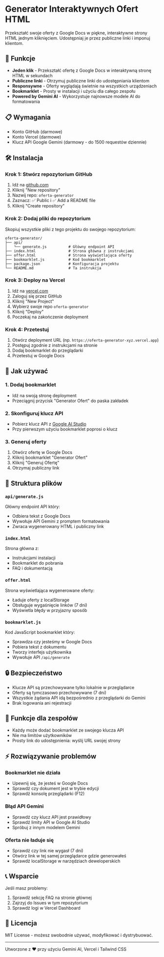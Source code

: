 # Generator Interaktywnych Ofert HTML

Przekształć swoje oferty z Google Docs w piękne, interaktywne strony HTML jednym kliknięciem. Udostępniaj je przez publiczne linki i imponuj klientom.

## 🚀 Funkcje

- **Jeden klik** - Przekształć ofertę z Google Docs w interaktywną stronę HTML w sekundach
- **Publiczne linki** - Otrzymuj publiczne linki do udostępniania klientom
- **Responsywne** - Oferty wyglądają świetnie na wszystkich urządzeniach
- **Bookmarklet** - Prosty w instalacji i użyciu dla całego zespołu
- **Powered by Gemini AI** - Wykorzystuje najnowsze modele AI do formatowania

## 📋 Wymagania

- Konto GitHub (darmowe)
- Konto Vercel (darmowe)
- Klucz API Google Gemini (darmowy - do 1500 requestów dziennie)

## 🛠️ Instalacja

### Krok 1: Stwórz repozytorium GitHub

1. Idź na [github.com](https://github.com)
2. Kliknij "New repository"
3. Nazwij repo: `oferta-generator`
4. Zaznacz: ✅ Public i ✅ Add a README file
5. Kliknij "Create repository"

### Krok 2: Dodaj pliki do repozytorium

Skopiuj wszystkie pliki z tego projektu do swojego repozytorium:

```
oferta-generator/
├── api/
│   └── generate.js          # Główny endpoint API
├── index.html               # Strona główna z instrukcjami
├── offer.html               # Strona wyświetlająca oferty
├── bookmarklet.js           # Kod bookmarklet
├── package.json             # Konfiguracja projektu
└── README.md                # Ta instrukcja
```

### Krok 3: Deploy na Vercel

1. Idź na [vercel.com](https://vercel.com)
2. Zaloguj się przez GitHub
3. Kliknij "New Project"
4. Wybierz swoje repo `oferta-generator`
5. Kliknij "Deploy"
6. Poczekaj na zakończenie deployment

### Krok 4: Przetestuj

1. Otwórz deployment URL (np. `https://oferta-generator-xyz.vercel.app`)
2. Postępuj zgodnie z instrukcjami na stronie
3. Dodaj bookmarklet do przeglądarki
4. Przetestuj w Google Docs

## 🔧 Jak używać

### 1. Dodaj bookmarklet

- Idź na swoją stronę deployment
- Przeciągnij przycisk "Generator Ofert" do paska zakładek

### 2. Skonfiguruj klucz API

- Pobierz klucz API z [Google AI Studio](https://aistudio.google.com/app/apikey)
- Przy pierwszym użyciu bookmarklet poprosi o klucz

### 3. Generuj oferty

1. Otwórz ofertę w Google Docs
2. Kliknij bookmarklet "Generator Ofert"
3. Kliknij "Generuj Ofertę"
4. Otrzymaj publiczny link

## 📁 Struktura plików

### `api/generate.js`
Główny endpoint API który:
- Odbiera tekst z Google Docs
- Wywołuje API Gemini z promptem formatowania
- Zwraca wygenerowany HTML i publiczny link

### `index.html`
Strona główna z:
- Instrukcjami instalacji
- Bookmarklet do pobrania
- FAQ i dokumentacją

### `offer.html`
Strona wyświetlająca wygenerowane oferty:
- Ładuje oferty z localStorage
- Obsługuje wygaśnięcie linków (7 dni)
- Wyświetla błędy w przyjazny sposób

### `bookmarklet.js`
Kod JavaScript bookmarklet który:
- Sprawdza czy jesteśmy w Google Docs
- Pobiera tekst z dokumentu
- Tworzy interfejs użytkownika
- Wywołuje API `/api/generate`

## 🔒 Bezpieczeństwo

- Klucze API są przechowywane tylko lokalnie w przeglądarce
- Oferty są tymczasowo przechowywane (7 dni)
- Wszystkie żądania API idą bezpośrednio z przeglądarki do Gemini
- Brak logowania ani rejestracji

## 🌟 Funkcje dla zespołów

- Każdy może dodać bookmarklet ze swojego klucza API
- Nie ma limitów użytkowników
- Prosty link do udostępnienia: wyślij URL swojej strony

## ⚡ Rozwiązywanie problemów

### Bookmarklet nie działa
- Upewnij się, że jesteś w Google Docs
- Sprawdź czy dokument jest w trybie edycji
- Sprawdź konsolę przeglądarki (F12)

### Błąd API Gemini
- Sprawdź czy klucz API jest prawidłowy
- Sprawdź limity API w Google AI Studio
- Spróbuj z innym modelem Gemini

### Oferta nie ładuje się
- Sprawdź czy link nie wygasł (7 dni)
- Otwórz link w tej samej przeglądarce gdzie generowałeś
- Sprawdź localStorage w narzędziach deweloperskich

## 📞 Wsparcie

Jeśli masz problemy:
1. Sprawdź sekcję FAQ na stronie głównej
2. Zajrzyj do Issues w tym repozytorium
3. Sprawdź logi w Vercel Dashboard

## 📄 Licencja

MIT License - możesz swobodnie używać, modyfikować i dystrybuować.

---

Utworzone z ❤️ przy użyciu Gemini AI, Vercel i Tailwind CSS
